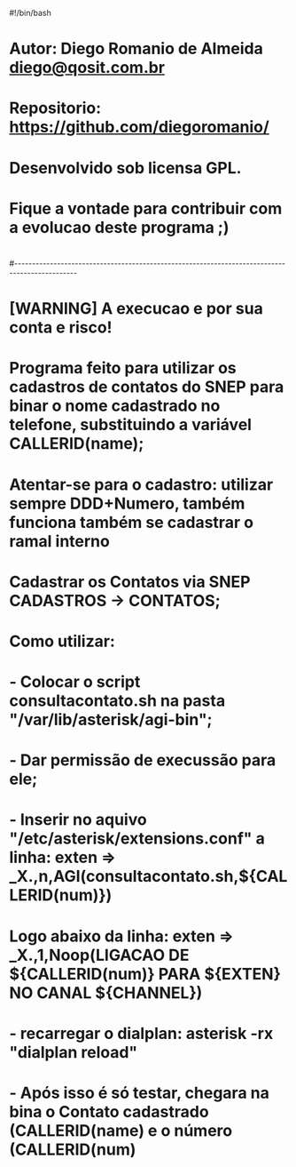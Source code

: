 #!/bin/bash
#
# Autor: Diego Romanio de Almeida <diego@qosit.com.br>
#
# Repositorio: https://github.com/diegoromanio/
#
# Desenvolvido sob licensa GPL. 
# Fique a vontade para contribuir com a evolucao deste programa ;)
#
#-----------------------------------------------------------------------------------------------
#
# [WARNING] A execucao e por sua conta e risco!
#
# Programa feito para utilizar os cadastros de contatos do SNEP para binar o nome cadastrado no telefone, substituindo a variável CALLERID(name);
# Atentar-se para o cadastro: utilizar sempre DDD+Numero, também funciona também se cadastrar o ramal interno
# Cadastrar os Contatos via SNEP CADASTROS -> CONTATOS;

# Como utilizar:
# - Colocar o script consultacontato.sh na pasta "/var/lib/asterisk/agi-bin";
# - Dar permissão de execussão para ele;
# - Inserir no aquivo "/etc/asterisk/extensions.conf" a linha: exten => _X.,n,AGI(consultacontato.sh,${CALLERID(num)})
# Logo abaixo da linha: exten => _X.,1,Noop(LIGACAO DE ${CALLERID(num)} PARA ${EXTEN} NO CANAL ${CHANNEL})
# - recarregar o dialplan: asterisk -rx "dialplan reload"
# - Após isso é só testar, chegara na bina o Contato cadastrado (CALLERID(name) e o número (CALLERID(num)
